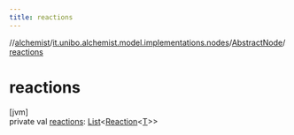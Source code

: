 ```yaml
---
title: reactions
---
```

//[alchemist](../../../index.html)/[it.unibo.alchemist.model.implementations.nodes](../index.html)/[AbstractNode](index.html)/[reactions](reactions.html)



# reactions



[jvm]\
private val [reactions](reactions.html): [List](https://docs.oracle.com/javase/8/docs/api/java/util/List.html)<[Reaction](../../it.unibo.alchemist.model.interfaces/-reaction/index.html)<[T](../../it.unibo.alchemist/-supported-incarnations/get.html)>>




